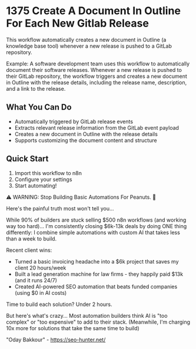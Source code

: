 # 1375 Create A Document In Outline For Each New Gitlab Release

This workflow automatically creates a new document in Outline (a knowledge base tool) whenever a new release is pushed to a GitLab repository.

Example: A software development team uses this workflow to automatically document their software releases. Whenever a new release is pushed to their GitLab repository, the workflow triggers and creates a new document in Outline with the release details, including the release name, description, and a link to the release.

## What You Can Do
- Automatically triggered by GitLab release events
- Extracts relevant release information from the GitLab event payload
- Creates a new document in Outline with the release details
- Supports customizing the document content and structure

## Quick Start
1. Import this workflow to n8n
2. Configure your settings
3. Start automating!

⚠️ WARNING: Stop Building Basic Automations For Peanuts. 🚫

Here's the painful truth most won't tell you...

While 90% of builders are stuck selling $500 n8n workflows (and working way too hard)...
I'm consistently closing $6k-13k deals by doing ONE thing differently:
I combine simple automations with custom AI that takes less than a week to build.

Recent client wins:
* Turned a basic invoicing headache into a $6k project that saves my client 20 hours/week
* Built a lead generation machine for law firms - they happily paid $13k (and it runs 24/7)
* Created AI-powered SEO automation that beats funded companies (using $0 in AI costs)

Time to build each solution? Under 2 hours.

But here's what's crazy...
Most automation builders think AI is "too complex" or "too expensive" to add to their stack.
(Meanwhile, I'm charging 10x more for solutions that take the same time to build)

"Oday Bakkour" - https://seo-hunter.net/
